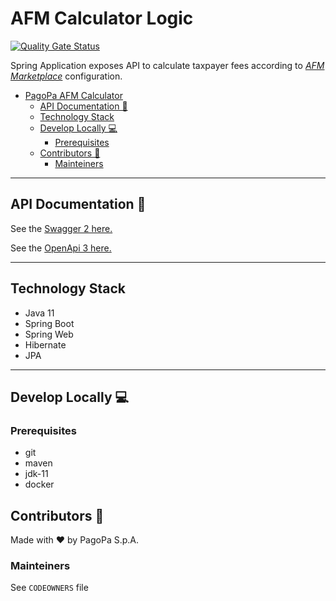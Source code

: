 # AFM Calculator Logic

[![Quality Gate Status](https://sonarcloud.io/api/project_badges/measure?project=pagopa_pagopa-afm-calculator&metric=alert_status)](https://sonarcloud.io/dashboard?id=pagopa_pagopa-afm-calculator)

Spring Application exposes API to calculate taxpayer fees according to [_AFM Marketplace_](https://github.com/pagopa/pagopa-afm-marketplace-be) configuration.

- [PagoPa AFM Calculator](#pagopa-afm-calculator)
    - [API Documentation 📖](#api-documentation-)
    - [Technology Stack](#technology-stack)
    - [Develop Locally 💻](#develop-locally-)
        - [Prerequisites](#prerequisites-1)
    - [Contributors 👥](#contributors-)
        - [Mainteiners](#mainteiners)

---
## API Documentation 📖
See the [Swagger 2 here.](https://editor.swagger.io/?url=https://raw.githubusercontent.com/pagopa/pagopa-afm-calculator/main/openapi/swagger.json)

See the [OpenApi 3 here.](https://editor.swagger.io/?url=https://raw.githubusercontent.com/pagopa/pagopa-afm-calculator/main/openapi/openapi.json)

---

## Technology Stack
- Java 11
- Spring Boot
- Spring Web
- Hibernate
- JPA

---

## Develop Locally 💻

### Prerequisites
- git
- maven
- jdk-11
- docker

## Contributors 👥
Made with ❤️ by PagoPa S.p.A.

### Mainteiners
See `CODEOWNERS` file